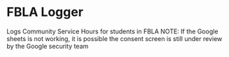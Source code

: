 # FBLA Logger
Logs Community Service Hours for students in FBLA
NOTE: If the Google sheets is not working, it is possible the consent screen is still under review by the Google security team 